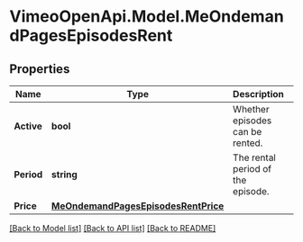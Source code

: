 # VimeoOpenApi.Model.MeOndemandPagesEpisodesRent
## Properties

Name | Type | Description | Notes
------------ | ------------- | ------------- | -------------
**Active** | **bool** | Whether episodes can be rented. | [optional] 
**Period** | **string** | The rental period of the episode. | [optional] 
**Price** | [**MeOndemandPagesEpisodesRentPrice**](MeOndemandPagesEpisodesRentPrice.md) |  | [optional] 

[[Back to Model list]](../README.md#documentation-for-models) [[Back to API list]](../README.md#documentation-for-api-endpoints) [[Back to README]](../README.md)

